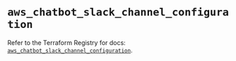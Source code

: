 # `aws_chatbot_slack_channel_configuration`

Refer to the Terraform Registry for docs: [`aws_chatbot_slack_channel_configuration`](https://registry.terraform.io/providers/hashicorp/aws/5.95.0/docs/resources/chatbot_slack_channel_configuration).

